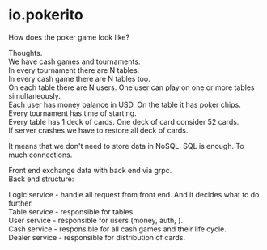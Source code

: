# io.pokerito
How does the poker game look like?

Thoughts. <br>
We have cash games and tournaments. <br> 
In every tournament there are N tables. <br> 
In every cash game there are N tables too. <br> 
On each table there are N users. One user can play on one or more tables simultaneously. <br> 
Each user has money balance in USD. On the table it has poker chips. <br>
Every tournament has time of starting. <br>
Every table has 1 deck of cards. One deck of card consider 52 cards. <br>
If server crashes we have to restore all deck of cards. <br>

It means that we don't need to store data in NoSQL. SQL is enough. To much connections. <br>

Front end exchange data with back end via grpc. <br>
Back end structure: <br>

Logic service - handle all request from front end. And it decides what to do further. <br>
Table service - responsible for tables. <br>
User service - responsible for users (money, auth, ). <br>
Cash service - responsible for all cash games and their life cycle. <br>
Dealer service - responsible for distribution of cards. <br>
